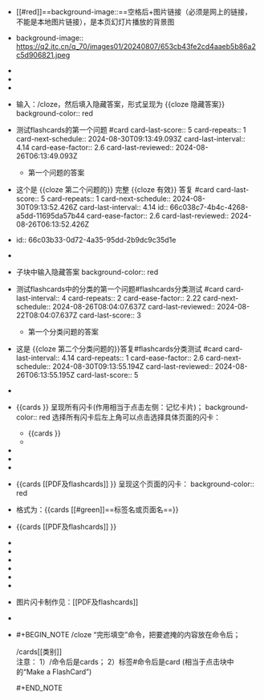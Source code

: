 - [[#red]]==background-image::==空格后+图片链接（必须是网上的链接，不能是本地图片链接），是本页幻灯片播放的背景图
- background-image:: https://q2.itc.cn/q_70/images01/20240807/653cb43fe2cd4aaeb5b86a2c5d906821.jpeg
-
-
-
- 输入：\/cloze，然后填入隐藏答案，形式呈现为 \{{cloze 隐藏答案}}
  background-color:: red
- 测试flashcards的第一个问题 #card
  card-last-score:: 5
  card-repeats:: 1
  card-next-schedule:: 2024-08-30T09:13:49.093Z
  card-last-interval:: 4.14
  card-ease-factor:: 2.6
  card-last-reviewed:: 2024-08-26T06:13:49.093Z
	- 第一个问题的答案
- 这个是 {{cloze 第二个问题的}} 完整 {{cloze 有效}} 答复 #card
  card-last-score:: 5
  card-repeats:: 1
  card-next-schedule:: 2024-08-30T09:13:52.426Z
  card-last-interval:: 4.14
  id:: 66c038c7-4b4c-4268-a5dd-11695da57b44
  card-ease-factor:: 2.6
  card-last-reviewed:: 2024-08-26T06:13:52.426Z
- id:: 66c03b33-0d72-4a35-95dd-2b9dc9c35d1e
-
- 子块中输入隐藏答案
  background-color:: red
- 测试flashcards中的分类的第一个问题#flashcards分类测试 #card
  card-last-interval:: 4
  card-repeats:: 2
  card-ease-factor:: 2.22
  card-next-schedule:: 2024-08-26T08:04:07.637Z
  card-last-reviewed:: 2024-08-22T08:04:07.637Z
  card-last-score:: 3
	- 第一个分类问题的答案
- 这是 {{cloze  第二个分类问题的}}答复#flashcards分类测试 #card
  card-last-interval:: 4.14
  card-repeats:: 1
  card-ease-factor:: 2.6
  card-next-schedule:: 2024-08-30T09:13:55.194Z
  card-last-reviewed:: 2024-08-26T06:13:55.195Z
  card-last-score:: 5
-
- \{{cards }} 呈现所有闪卡(作用相当于点击左侧：记忆卡片)；
  background-color:: red
  选择所有闪卡后左上角可以点击选择具体页面的闪卡：
	- {{cards }}
	-
-
-
-
- \{{cards [[PDF及flashcards]] }} 呈现这个页面的闪卡：
  background-color:: red
- 格式为：{{cards [[#green]]==标签名或页面名==}}
- {{cards [[PDF及flashcards]] }}
-
-
-
-
-
-
- 图片闪卡制作见：[[PDF及flashcards]]
-
- #+BEGIN_NOTE
  \/cloze    “完形填空”命令，把要遮掩的内容放在命令后；
  
  \/cards[[类别]]        
  注意：
  1）/命令后是cards；
  2）标签\#命令后是card (相当于点击块中的“Make a FlashCard”)
  
  #+END_NOTE